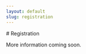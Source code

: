 ```yaml
---
layout: default
slug: registration
---
```

<div class="row">
<div class="col-md-11" markdown="1">
# Registration

More information coming soon.
</div>
</div>
